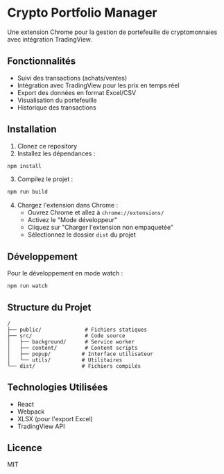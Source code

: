 # Crypto Portfolio Manager

Une extension Chrome pour la gestion de portefeuille de cryptomonnaies avec intégration TradingView.

## Fonctionnalités

- Suivi des transactions (achats/ventes)
- Intégration avec TradingView pour les prix en temps réel
- Export des données en format Excel/CSV
- Visualisation du portefeuille
- Historique des transactions

## Installation

1. Clonez ce repository
2. Installez les dépendances :
```bash
npm install
```

3. Compilez le projet :
```bash
npm run build
```

4. Chargez l'extension dans Chrome :
   - Ouvrez Chrome et allez à `chrome://extensions/`
   - Activez le "Mode développeur"
   - Cliquez sur "Charger l'extension non empaquetée"
   - Sélectionnez le dossier `dist` du projet

## Développement

Pour le développement en mode watch :
```bash
npm run watch
```

## Structure du Projet

```
/
├── public/              # Fichiers statiques
├── src/                 # Code source
│   ├── background/      # Service worker
│   ├── content/         # Content scripts
│   ├── popup/          # Interface utilisateur
│   └── utils/          # Utilitaires
└── dist/               # Fichiers compilés
```

## Technologies Utilisées

- React
- Webpack
- XLSX (pour l'export Excel)
- TradingView API

## Licence

MIT 